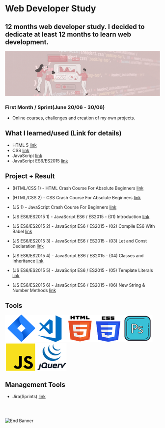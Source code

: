 # Web Developer Study
## 12 months web developer study. I decided to dedicate at least 12 months to learn web development.

![Begin Banner](Documentation/top-1200x350.gif)

### First Month / Sprint(June 20/06 - 30/06)
* Online courses, challenges and creation of my own projects.

## What I learned/used (Link for details)
* HTML 5 [link](https://github.com/pittyh6/12Mths-WebDevelopmentStudy-2022-2023/blob/master/learnedHTML.md)
* CSS [link](https://github.com/pittyh6/12Mths-WebDevelopmentStudy-2022-2023/blob/master/learnedCSS.md)
* JavaScript [link](https://github.com/pittyh6/12Mths-WebDevelopmentStudy-2022-2023/blob/master/learnedJAVASCRIPT.md)
* JavaScript ES6/ES2015 [link](https://github.com/pittyh6/12Mths-WebDevelopmentStudy-2022-2023/blob/master/learnedES6-ES2015.md)

## Project + Result
* (HTML/CSS 1) - HTML Crash Course For Absolute Beginners [link](https://github.com/pittyh6/12Mths-WebDevelopmentStudy-2022-2023/tree/master/WDS-18_HTML-CSS_1_HTML_Crash_Course_For_Absolute_Beginners)

* (HTML/CSS 2) - CSS Crash Course For Absolute Beginners [link](https://github.com/pittyh6/12Mths-WebDevelopmentStudy-2022-2023/tree/master/WDS-24_HTML-CSS-2_CSS_Crash_Course_For_Absolute_Beginners)

* (JS 1) - JavaScript Crash Course For Beginners [link](https://github.com/pittyh6/12Mths-WebDevelopmentStudy-2022-2023/tree/master/WDS-20_JS-1_JavaScript_Crash_Course_For_Beginners)

* (JS ES6/ES2015 1) - JavaScript ES6 / ES2015 - (01) Introduction [link](https://github.com/pittyh6/12Mths-WebDevelopmentStudy-2022-2023/tree/master/WDS-21_ES6-1_JavaScript_ES6-ES2015_01_Introduction)

* (JS ES6/ES2015 2) - JavaScript ES6 / ES2015 - (02) Compile ES6 With Babel [link](https://github.com/pittyh6/12Mths-WebDevelopmentStudy-2022-2023/tree/master/WDS-25_ES6-2_JavaScript_ES6-ES2015_02_Compile_ES6_With_Babel)

* (JS ES6/ES2015 3) - JavaScript ES6 / ES2015 - (03) Let and Const Declaration [link](https://github.com/pittyh6/12Mths-WebDevelopmentStudy-2022-2023/tree/master/WDS-26_ES6-3_JavaScript_ES6-ES2015_03_Let_and_Const_Declaration)


* (JS ES6/ES2015 4) - JavaScript ES6 / ES2015 - (04) Classes and Inheritance [link](https://github.com/pittyh6/12Mths-WebDevelopmentStudy-2022-2023/tree/master/WDS-27_ES6-4_JavaScript_ES6-ES2015_04_Classes_and_Inheritance)

* (JS ES6/ES2015 5) - JavaScript ES6 / ES2015 - (05) Template Literals [link](https://github.com/pittyh6/12Mths-WebDevelopmentStudy-2022-2023/tree/master/WDS-28_ES6-5_JavaScript_ES6-ES2015_05_Template_Literals)

* (JS ES6/ES2015 6) - JavaScript ES6 / ES2015 - (06) New String & Number Methods [link](https://github.com/pittyh6/12Mths-WebDevelopmentStudy-2022-2023/tree/master/WDS-29_ES6-6_JavaScript_ES6-ES2015_06_New_String_&_Number_Methods)

## Tools
<img src= Documentation/jira.png  height="90" width="100" ><img src= Documentation/vscode.png  height="90" width="100"><img src= Documentation/html.png  height="90" width="90"><img src= Documentation/css.png  height="90" width="90"><img src= Documentation/photoshop.png  height="90" width="100"><img src= Documentation/js.png  height="90" width="100"><img src= Documentation/jquery.png  height="90" width="100">

## Management Tools
* Jira(Sprints) [link](https://github.com/pittyh6/12Mths-WebDevelopmentStudy-2022-2023/tree/master/Sprint)

<br>
<br>

![End Banner](Documentation/botton-1200x350.gif)